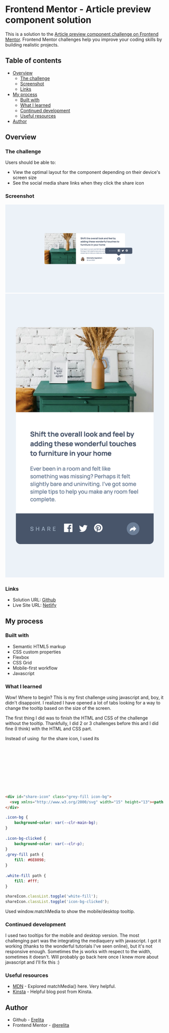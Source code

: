 # Frontend Mentor - Article preview component solution

This is a solution to the [Article preview component challenge on Frontend Mentor](https://www.frontendmentor.io/challenges/article-preview-component-dYBN_pYFT). Frontend Mentor challenges help you improve your coding skills by building realistic projects. 

## Table of contents

- [Overview](#overview)
  - [The challenge](#the-challenge)
  - [Screenshot](#screenshot)
  - [Links](#links)
- [My process](#my-process)
  - [Built with](#built-with)
  - [What I learned](#what-i-learned)
  - [Continued development](#continued-development)
  - [Useful resources](#useful-resources)
- [Author](#author)


## Overview

### The challenge

Users should be able to:

- View the optimal layout for the component depending on their device's screen size
- See the social media share links when they click the share icon

### Screenshot

![](assets/screenshots/desktop.png)
![](assets/screenshots/mobile.png)

### Links

- Solution URL: [Github](https://github.com/erelita/articlepreview_componentmaster.git)
- Live Site URL: [Netlify](https://article-preview-compmas-byer.netlify.app)

## My process

### Built with

- Semantic HTML5 markup
- CSS custom properties
- Flexbox
- CSS Grid
- Mobile-first workflow
- Javascript

### What I learned

Wow! Where to begin? This is my first challenge using javascript and, boy, it didn't disappoint. I realized I have opened a lot of tabs looking for a way to change the tooltip based on the size of the screen.

The first thing I did was to finish the HTML and CSS of the challenge without the tooltip. Thankfully, I did 2 or 3 challenges before this and I did fine (I think) with the HTML and CSS part.

Instead of using <img> for the share icon, I used its <svg>, so I can change its color when it's clicked.

```html
<div id="share-icon" class="grey-fill icon-bg">
  <svg xmlns="http://www.w3.org/2000/svg" width="15" height="13"><path d="M15 6.495L8.766.014V3.88H7.441C3.33 3.88 0 7.039 0 10.936v2.049l.589-.612C2.59 10.294 5.422 9.11 8.39 9.11h.375v3.867L15 6.495z"/></svg>
</div>
```
```css
.icon-bg {
    background-color: var(--clr-main-bg);
}

.icon-bg-clicked {
    background-color: var(--clr-p);
}
.grey-fill path {
    fill: #6E8098;
}

.white-fill path {
    fill: #fff;
}
```
```js
shareIcon.classList.toggle('white-fill');
shareIcon.classList.toggle('icon-bg-clicked');
```

Used window.matchMedia to show the mobile/desktop tooltip.


### Continued development

I used two tooltips for the mobile and desktop version. The most challenging part was the integrating the mediaquery with javascript. I got it working (thanks to the wonderful tutorials I've seen online), but it's not responsive enough. Sometimes the js works with respect to the width, sometimes it doesn't. Will probably go back here once I knew more about javascript and I'll fix this :)

### Useful resources

- [MDN](https://developer.mozilla.org/en-US/docs/Web/API/Window/matchMedia) - Explored matchMedia() here. Very helpful.
- [Kinsta](https://kinsta.com/blog/javascript-media-query/#why-is-responsive-design-important) - Helpful blog post from Kinsta.


## Author

- Github - [Erelita](https://github.com/erelita)
- Frontend Mentor - [@erelita](https://www.frontendmentor.io/profile/erelita)